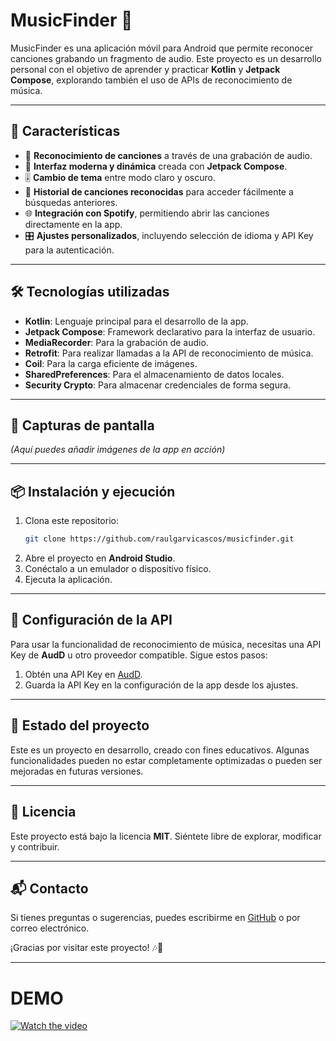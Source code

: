 # MusicFinder 🎵

MusicFinder es una aplicación móvil para Android que permite reconocer canciones grabando un fragmento de audio. Este proyecto es un desarrollo personal con el objetivo de aprender y practicar **Kotlin** y **Jetpack Compose**, explorando también el uso de APIs de reconocimiento de música.

---

## 🚀 Características

- 🎤 **Reconocimiento de canciones** a través de una grabación de audio.
- 🎨 **Interfaz moderna y dinámica** creada con **Jetpack Compose**.
- 🎚 **Cambio de tema** entre modo claro y oscuro.
- 📜 **Historial de canciones reconocidas** para acceder fácilmente a búsquedas anteriores.
- 🌐 **Integración con Spotify**, permitiendo abrir las canciones directamente en la app.
- 🎛 **Ajustes personalizados**, incluyendo selección de idioma y API Key para la autenticación.

---

## 🛠 Tecnologías utilizadas

- **Kotlin**: Lenguaje principal para el desarrollo de la app.
- **Jetpack Compose**: Framework declarativo para la interfaz de usuario.
- **MediaRecorder**: Para la grabación de audio.
- **Retrofit**: Para realizar llamadas a la API de reconocimiento de música.
- **Coil**: Para la carga eficiente de imágenes.
- **SharedPreferences**: Para el almacenamiento de datos locales.
- **Security Crypto**: Para almacenar credenciales de forma segura.

---

## 📸 Capturas de pantalla

*(Aquí puedes añadir imágenes de la app en acción)*

---

## 📦 Instalación y ejecución

1. Clona este repositorio:
   ```sh
   git clone https://github.com/raulgarvicascos/musicfinder.git
   ```
2. Abre el proyecto en **Android Studio**.
3. Conéctalo a un emulador o dispositivo físico.
4. Ejecuta la aplicación.

---

## 🔑 Configuración de la API

Para usar la funcionalidad de reconocimiento de música, necesitas una API Key de **AudD** u otro proveedor compatible. Sigue estos pasos:

1. Obtén una API Key en [AudD](https://audd.io/).
2. Guarda la API Key en la configuración de la app desde los ajustes.

---

## 🚧 Estado del proyecto

Este es un proyecto en desarrollo, creado con fines educativos. Algunas funcionalidades pueden no estar completamente optimizadas o pueden ser mejoradas en futuras versiones.

---

## 📜 Licencia

Este proyecto está bajo la licencia **MIT**. Siéntete libre de explorar, modificar y contribuir.

---

## 📬 Contacto

Si tienes preguntas o sugerencias, puedes escribirme en [GitHub](https://github.com/tu-usuario) o por correo electrónico.

¡Gracias por visitar este proyecto! 🎶🚀

---
# DEMO

[![Watch the video](https://img.youtube.com/vi/VIDEO_ID/maxresdefault.jpg)](https://youtu.be/MLTJZJ94LMA?si=MKXs4AoqrlcLzHO9)



